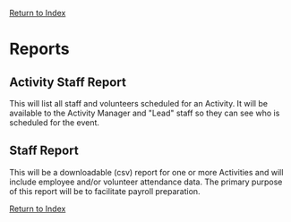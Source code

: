 [Return to Index](/docs/use_case.md)

# Reports

## Activity Staff Report

This will list all staff and volunteers scheduled for an Activity. It will be available to the Activity Manager
and "Lead" staff so they can see who is scheduled for the event.

## Staff Report

This will be a downloadable (csv) report for one or more Activities and will include employee and/or volunteer
attendance data. The primary purpose of this report will be to facilitate payroll preparation.


[Return to Index](/docs/use_case.md)

